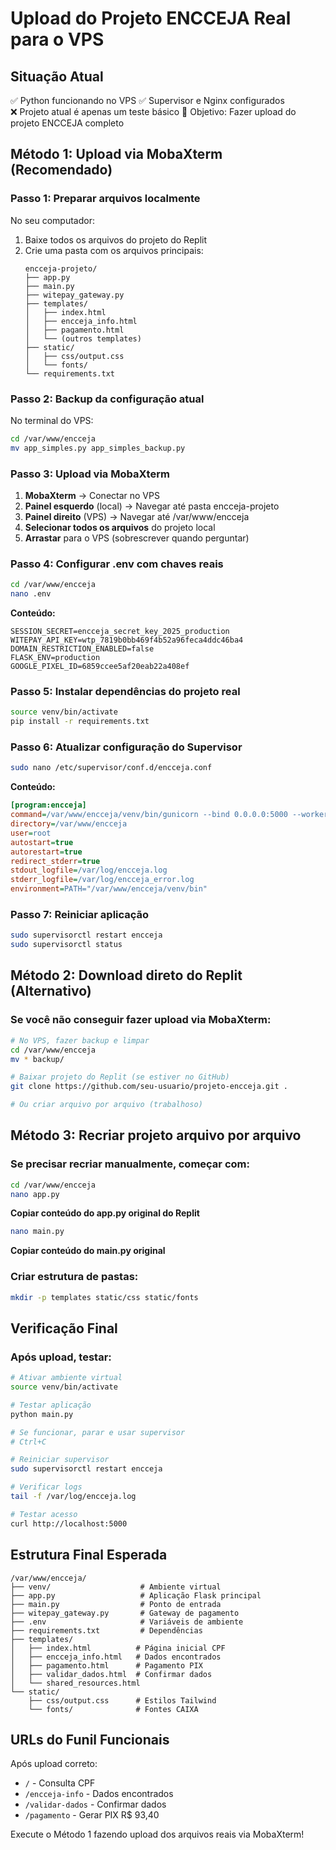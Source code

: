 # Upload do Projeto ENCCEJA Real para o VPS

## Situação Atual
✅ Python funcionando no VPS
✅ Supervisor e Nginx configurados  
❌ Projeto atual é apenas um teste básico
🎯 Objetivo: Fazer upload do projeto ENCCEJA completo

## Método 1: Upload via MobaXterm (Recomendado)

### Passo 1: Preparar arquivos localmente
No seu computador:
1. Baixe todos os arquivos do projeto do Replit
2. Crie uma pasta com os arquivos principais:
   ```
   encceja-projeto/
   ├── app.py
   ├── main.py  
   ├── witepay_gateway.py
   ├── templates/
   │   ├── index.html
   │   ├── encceja_info.html
   │   ├── pagamento.html
   │   └── (outros templates)
   ├── static/
   │   ├── css/output.css
   │   └── fonts/
   └── requirements.txt
   ```

### Passo 2: Backup da configuração atual
No terminal do VPS:
```bash
cd /var/www/encceja
mv app_simples.py app_simples_backup.py
```

### Passo 3: Upload via MobaXterm
1. **MobaXterm** → Conectar no VPS
2. **Painel esquerdo** (local) → Navegar até pasta encceja-projeto
3. **Painel direito** (VPS) → Navegar até /var/www/encceja
4. **Selecionar todos os arquivos** do projeto local
5. **Arrastar** para o VPS (sobrescrever quando perguntar)

### Passo 4: Configurar .env com chaves reais
```bash
cd /var/www/encceja
nano .env
```

**Conteúdo:**
```env
SESSION_SECRET=encceja_secret_key_2025_production
WITEPAY_API_KEY=wtp_7819b0bb469f4b52a96feca4ddc46ba4
DOMAIN_RESTRICTION_ENABLED=false
FLASK_ENV=production
GOOGLE_PIXEL_ID=6859ccee5af20eab22a408ef
```

### Passo 5: Instalar dependências do projeto real
```bash
source venv/bin/activate
pip install -r requirements.txt
```

### Passo 6: Atualizar configuração do Supervisor
```bash
sudo nano /etc/supervisor/conf.d/encceja.conf
```

**Conteúdo:**
```ini
[program:encceja]
command=/var/www/encceja/venv/bin/gunicorn --bind 0.0.0.0:5000 --workers 2 main:app
directory=/var/www/encceja
user=root
autostart=true
autorestart=true
redirect_stderr=true
stdout_logfile=/var/log/encceja.log
stderr_logfile=/var/log/encceja_error.log
environment=PATH="/var/www/encceja/venv/bin"
```

### Passo 7: Reiniciar aplicação
```bash
sudo supervisorctl restart encceja
sudo supervisorctl status
```

## Método 2: Download direto do Replit (Alternativo)

### Se você não conseguir fazer upload via MobaXterm:
```bash
# No VPS, fazer backup e limpar
cd /var/www/encceja
mv * backup/

# Baixar projeto do Replit (se estiver no GitHub)
git clone https://github.com/seu-usuario/projeto-encceja.git .

# Ou criar arquivo por arquivo (trabalhoso)
```

## Método 3: Recriar projeto arquivo por arquivo

### Se precisar recriar manualmente, começar com:
```bash
cd /var/www/encceja
nano app.py
```

**Copiar conteúdo do app.py original do Replit**

```bash
nano main.py
```

**Copiar conteúdo do main.py original**

### Criar estrutura de pastas:
```bash
mkdir -p templates static/css static/fonts
```

## Verificação Final

### Após upload, testar:
```bash
# Ativar ambiente virtual
source venv/bin/activate

# Testar aplicação
python main.py

# Se funcionar, parar e usar supervisor
# Ctrl+C

# Reiniciar supervisor
sudo supervisorctl restart encceja

# Verificar logs
tail -f /var/log/encceja.log

# Testar acesso
curl http://localhost:5000
```

## Estrutura Final Esperada

```
/var/www/encceja/
├── venv/                    # Ambiente virtual
├── app.py                   # Aplicação Flask principal
├── main.py                  # Ponto de entrada
├── witepay_gateway.py       # Gateway de pagamento
├── .env                     # Variáveis de ambiente
├── requirements.txt         # Dependências
├── templates/
│   ├── index.html          # Página inicial CPF
│   ├── encceja_info.html   # Dados encontrados
│   ├── pagamento.html      # Pagamento PIX
│   ├── validar_dados.html  # Confirmar dados
│   └── shared_resources.html
└── static/
    ├── css/output.css      # Estilos Tailwind
    └── fonts/              # Fontes CAIXA
```

## URLs do Funil Funcionais

Após upload correto:
- `/` - Consulta CPF
- `/encceja-info` - Dados encontrados  
- `/validar-dados` - Confirmar dados
- `/pagamento` - Gerar PIX R$ 93,40

Execute o Método 1 fazendo upload dos arquivos reais via MobaXterm!